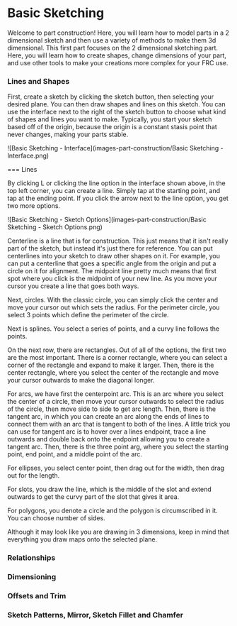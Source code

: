 # Basic Sketching

Welcome to part construction! Here, you will learn how to model parts in a 2 dimensional sketch and then use a variety of methods to make them 3d dimensional. This first part focuses on the 2 dimensional sketching part. Here, you will learn how to create shapes, change dimensions of your part, and use other tools to make your creations more complex for your FRC use.

### Lines and Shapes

First, create a sketch by clicking the sketch button, then selecting your desired plane. You can then draw shapes and lines on this sketch. You can use the interface next to the right of the sketch button to choose what kind of shapes and lines you want to make. Typically, you start your sketch based off of the origin, because the origin is a constant stasis point that never changes, making your parts stable. 


![Basic Sketching - Interface](images-part-construction/Basic Sketching - Interface.png)

=== Lines

By clicking L or clicking the line option in the interface shown above, in the top left corner, you can create a line. Simply tap at the starting point, and tap at the ending point. If you click the arrow next to the line option, you get two more options.

![Basic Sketching - Sketch Options](images-part-construction/Basic Sketching - Sketch Options.png)

Centerline is a line that is for construction. This just means that it isn't really part of the sketch, but instead it's just there for reference. You can put centerlines into your sketch to draw other shapes on it. For example, you can put a centerline that goes a specific angle from the origin and put a circle on it for alignment. The midpoint line pretty much means that first spot where you click is the midpoint of your new line. As you move your cursor you create a line that goes both ways. 

Next, circles. With the classic circle, you can simply click the center and move your cursor out which sets the radius. For the perimeter circle, you select 3 points which define the perimeter of the circle. 

Next is splines. You select a series of points, and a curvy line follows the points.

On the next row, there are rectangles. Out of all of the options, the first two are the most important. There is a corner rectangle, where you can select a corner of the rectangle and expand to make it larger. Then, there is the center rectangle, where you select the center of the rectangle and move your cursor outwards to make the diagonal longer. 

For arcs, we have first the centerpoint arc. This is an arc where you select the center of a circle, then move your cursor outwards to select the radius of the circle, then move side to side to get arc length. Then, there is the tangent arc, in which you can create an arc along the ends of lines to connect them with an arc that is tangent to both of the lines. A little trick you can use for tangent arc is to hover over a lines endpoint, trace a line outwards and double back onto the endpoint allowing you to create a tangent arc. Then, there is the three point arg, where you select the starting point, end point, and a middle point of the arc. 

For ellipses, you select center point, then drag out for the width, then drag out for the length.

For slots, you draw the line, which is the middle of the slot and extend outwards to get the curvy part of the slot that gives it area. 

For polygons, you denote a circle and the polygon is circumscribed in it. You can choose number of sides. 




Although it may look like you are drawing in 3 dimensions, keep in mind that everything you draw maps onto the selected plane. 

### Relationships

### Dimensioning
### Offsets and Trim
### Sketch Patterns, Mirror, Sketch Fillet and Chamfer
